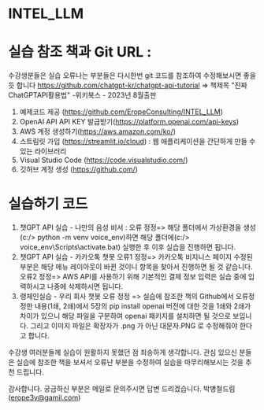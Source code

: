 # INTEL_LLM
# 실습 참조 책과 Git URL : 
수강생분들은 실습 오류나는 부분들은 다시한번 git 코드를 참조하여 수정해보시면 좋을 듯 합니다
https://github.com/chatgpt-kr/chatgpt-api-tutorial
   => 책제목 "진짜 ChatGPTAPI활용법" -위키북스 - 2023년 8월출판
   
1. 예제코드 제공 (https://github.com/EropeConsulting/INTEL_LLM)
2. OpenAI API API KEY 발급받기(https://platform.openai.com/api-keys)
3. AWS 계정 생성하기(https://aws.amazon.com/ko/)
4. 스트림릿 가입 (https://streamlit.io/cloud) : 웹 애플리케이션을 간단하게 만들 수 있는 라이브러리
5. Visual Studio Code (https://code.visualstudio.com/)
6. 깃허브 계정 생성 (https://github.com/)

# 실습하기 코드
1. 챗GPT API 실습 - 나만의 음성 비서 :
   오류 정정=> 해당 폴더에서 가상환경을 생성(c:/> python -m venv voice_env)하면 해당 폴더에(c:/> voice_env\Scripts\activate.bat) 실행한 후 이후 실습을 진행하면 됩니다.  
2. 챗GPT API 실습 - 카카오톡 챗봇
   오류1 정정=> 카카오톡 비지니스 페이지 수정된 부분은 해당 메뉴 레이아웃이 바뀐 것이니 항목을 찾아서 진행하면 될 것 같습니다.
   오류2 정정=> AWS API를 사용하기 위해 기본적인 결제 정보 입력은 실습 중에 입력하시고 나중에 삭제하시면 됩니다.
3. 랭체인실습 - 우리 회사 챗봇
   오류 정정 => 실습에 참조한 책의 Github에서 오류정정한 내용(1쇄, 2쇄)에서 5장의 pip install openai 버전에 대한 것을 1쇄와 2쇄가 차이가 있으니 해당 파일을 구분하여 openai 패키지를 설치하면 될 것으로 보입니다. 그리고 이미지 파일은 확장자가 .png 가 아닌 대문자.PNG 로 수정해줘야 한다고 합니다.

수강생 여러분들께 실습이 원활하지 못했던 점 죄송하게 생각합니다.
관심 있으신 분들은 실습에 참조한 책을 보셔서 오류난 부분을 수정하여 실습을 마무리해보시는 것을 추천 드립니다.

감사합니다.
궁금하신 부분은 메일로 문의주시면 답변 드리겠습니다. 
박병철드림(erope3v@gamil.com)
